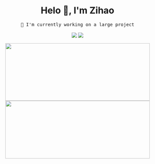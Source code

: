 <h1 align="center">Helo 👋, I'm Zihao</h1>

<p align="center">
  <samp>🌱 I'm currently working on a large project</samp>
  <br><br>
  <img src="https://visitor-badge.glitch.me/badge?page_id=github.com/zihaoyy" />
  <img src="https://komarev.com/ghpvc/?username=zihaoyy&label=Profile%20views&color=1abc9c&style=flat" />
</p>

<p align="center">
  <a href="https://idzh.cn">
    <img width="450em" height="179em" src="https://github-readme-streak-stats.herokuapp.com?user=zihaoyy&hide_border=true&theme=vue-dark" />
    <img width="450em" height="180em" src="https://github-readme-stats.vercel.app/api/top-langs/?username=zihaoyy&layout=compact&hide_border=true&theme=vue-dark" />
  </a>
</p>
